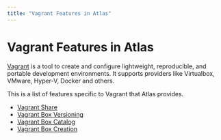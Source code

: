 ```yaml
---
title: "Vagrant Features in Atlas"
---
```


# Vagrant Features in Atlas

[Vagrant](https://vagrantup.com) is a tool to create and configure lightweight, reproducible, and portable development
environments. It supports providers like Virtualbox, VMware, Hyper-V, Docker and others.

This is a list of features specific to Vagrant
that Atlas provides.

- [Vagrant Share](/help/vagrant/shares)
- [Vagrant Box Versioning](/help/vagrant/boxes/versioning)
- [Vagrant Box Catalog](/help/vagrant/boxes/catalog)
- [Vagrant Box Creation](/help/vagrant/boxes/create)
